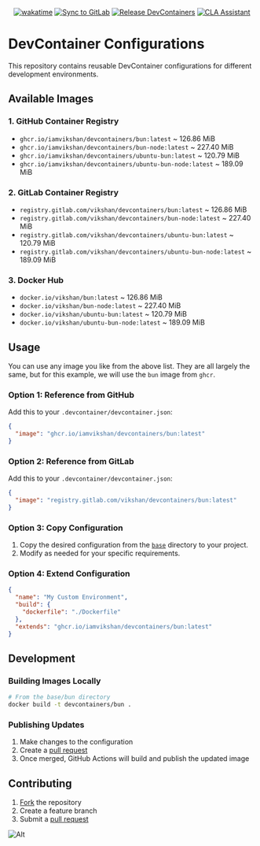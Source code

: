 <div align="center">

[![wakatime](https://wakatime.com/badge/github/iamvikshan/devcontainers.svg)](https://wakatime.com/badge/github/iamvikshan/devcontainers)
[![Sync to GitLab](https://github.com/iamvikshan/devcontainers/actions/workflows/sync.yml/badge.svg)](https://github.com/iamvikshan/devcontainers/actions/workflows/sync.yml)
[![Release DevContainers](https://github.com/iamvikshan/devcontainers/actions/workflows/releases.yml/badge.svg)](https://github.com/iamvikshan/devcontainers/actions/workflows/releases.yml)
[![CLA Assistant](https://github.com/iamvikshan/devcontainers/actions/workflows/cla.yml/badge.svg)](https://github.com/iamvikshan/devcontainers/actions/workflows/cla.yml)

</div>

# DevContainer Configurations

This repository contains reusable DevContainer configurations for different development
environments.

## Available Images

### 1. GitHub Container Registry

- `ghcr.io/iamvikshan/devcontainers/bun:latest` ~ 126.86 MiB
- `ghcr.io/iamvikshan/devcontainers/bun-node:latest` ~ 227.40 MiB
- `ghcr.io/iamvikshan/devcontainers/ubuntu-bun:latest` ~ 120.79 MiB
- `ghcr.io/iamvikshan/devcontainers/ubuntu-bun-node:latest` ~ 189.09 MiB

### 2. GitLab Container Registry

- `registry.gitlab.com/vikshan/devcontainers/bun:latest` ~ 126.86 MiB
- `registry.gitlab.com/vikshan/devcontainers/bun-node:latest` ~ 227.40 MiB
- `registry.gitlab.com/vikshan/devcontainers/ubuntu-bun:latest` ~ 120.79 MiB
- `registry.gitlab.com/vikshan/devcontainers/ubuntu-bun-node:latest` ~ 189.09 MiB

### 3. Docker Hub
- `docker.io/vikshan/bun:latest` ~ 126.86 MiB
- `docker.io/vikshan/bun-node:latest` ~ 227.40 MiB
- `docker.io/vikshan/ubuntu-bun:latest` ~ 120.79 MiB
- `docker.io/vikshan/ubuntu-bun-node:latest` ~ 189.09 MiB

## Usage

You can use any image you like from the above list. They are all largely the same, but for this example, we will use the `bun` image from `ghcr`.

### Option 1: Reference from GitHub

Add this to your `.devcontainer/devcontainer.json`:

```json
{
  "image": "ghcr.io/iamvikshan/devcontainers/bun:latest"
}
```

### Option 2: Reference from GitLab

Add this to your `.devcontainer/devcontainer.json`:

```json
{
  "image": "registry.gitlab.com/vikshan/devcontainers/bun:latest"
}
```

### Option 3: Copy Configuration

1. Copy the desired configuration from the [`base`](./base/) directory to your project.
2. Modify as needed for your specific requirements.

### Option 4: Extend Configuration

```json
{
  "name": "My Custom Environment",
  "build": {
    "dockerfile": "./Dockerfile"
  },
  "extends": "ghcr.io/iamvikshan/devcontainers/bun:latest"
}
```

## Development

### Building Images Locally

```bash
# From the base/bun directory
docker build -t devcontainers/bun .
```

### Publishing Updates

1. Make changes to the configuration
2. Create a [pull request](https://gitlab.com/vikshan/devcontainers/-/merge_requests/new)
3. Once merged, GitHub Actions will build and publish the updated image

## Contributing

1. [Fork](https://gitlab.com/vikshan/devcontainers/-/forks/new) the repository
2. Create a feature branch
3. Submit a [pull request](https://gitlab.com/vikshan/devcontainers/-/merge_requests/new)

![Alt](https://repobeats.axiom.co/api/embed/4c4567be5d5226fd9349cc999f54ee8500605621.svg 'Repobeats analytics image')
